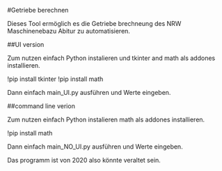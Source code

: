 #Getriebe berechnen

Dieses Tool ermöglich es die Getriebe brechneung des NRW Maschinenebazu Abitur zu automatisieren. 

##UI version

Zum nutzen einfach Python instalieren und tkinter and math als addones installieren.

!pip install tkinter
!pip install math

Dann einfach main_UI.py ausführen und Werte eingeben.

##command line verion

Zum nutzen einfach Python instalieren math als addones installieren.

!pip install math

Dann einfach main_NO_UI.py ausführen und Werte eingeben.


Das programm ist von 2020 also könnte veraltet sein.
